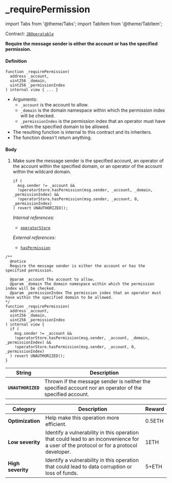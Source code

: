 # _requirePermission

import Tabs from '@theme/Tabs';
import TabItem from '@theme/TabItem';

Contract: [`JBOperatable`](/dev/deprecated/v2/contracts/or-abstract/jboperatable/README.md)​‌

<Tabs>
<TabItem value="Step by step" label="Step by step">

**Require the message sender is either the account or has the specified permission.**

#### Definition

```
function _requirePermission(
  address _account,
  uint256 _domain,
  uint256 _permissionIndex
) internal view { ... }
```

* Arguments:
  * `_account` is the account to allow.
  * `_domain` is the domain namespace within which the permission index will be checked.
  * `_permissionIndex` is the permission index that an operator must have within the specified domain to be allowed.
* The resulting function is internal to this contract and its inheriters.
* The function doesn't return anything.

#### Body

1.  Make sure the message sender is the specified account, an operator of the account within the specified domain, or an operator of the account within the wildcard domain.

    ```
    if (
      msg.sender != _account &&
      !operatorStore.hasPermission(msg.sender, _account, _domain, _permissionIndex) &&
      !operatorStore.hasPermission(msg.sender, _account, 0, _permissionIndex)
    ) revert UNAUTHORIZED();
    ```

    _Internal references:_

    * [`operatorStore`](/dev/deprecated/v2/contracts/or-abstract/jboperatable/properties/operatorstore.md)

    _External references:_

    * [`hasPermission`](/dev/deprecated/v2/contracts/jboperatorstore/read/haspermission.md)

</TabItem>

<TabItem value="Code" label="Code">

```
/**
  @notice
  Require the message sender is either the account or has the specified permission.

  @param _account The account to allow.
  @param _domain The domain namespace within which the permission index will be checked.
  @param _permissionIndex The permission index that an operator must have within the specified domain to be allowed.
*/
function _requirePermission(
  address _account,
  uint256 _domain,
  uint256 _permissionIndex
) internal view {
  if (
    msg.sender != _account &&
    !operatorStore.hasPermission(msg.sender, _account, _domain, _permissionIndex) &&
    !operatorStore.hasPermission(msg.sender, _account, 0, _permissionIndex)
  ) revert UNAUTHORIZED();
}
```

</TabItem>

<TabItem value="Errors" label="Errors">

| String                    | Description                                            |
| ------------------------- | ------------------------------------------------------ |
| **`UNAUTHORIZED`** | Thrown if the message sender is neither the specified account nor an operator of the specified account. |

</TabItem>

<TabItem value="Bug bounty" label="Bug bounty">

| Category          | Description                                                                                                                            | Reward |
| ----------------- | -------------------------------------------------------------------------------------------------------------------------------------- | ------ |
| **Optimization**  | Help make this operation more efficient.                                                                                               | 0.5ETH |
| **Low severity**  | Identify a vulnerability in this operation that could lead to an inconvenience for a user of the protocol or for a protocol developer. | 1ETH   |
| **High severity** | Identify a vulnerability in this operation that could lead to data corruption or loss of funds.                                        | 5+ETH  |

</TabItem>
</Tabs>
